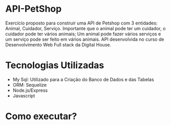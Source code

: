 # API-PetShop

Exercício proposto para construir uma API de Petshop com 3 entidades: Animal, Cuidador, Serviço. Importante que o animal pode ter um cuidador, 
o cuidador pode ter vários animais; Um animal pode fazer vários serviços e um serviço pode ser feito em vários animais. API desenvolvida no curso de 
Desenvolvimento Web Full stack da Digital House.

# Tecnologias Utilizadas

<ul>
  <li>My Sql: Utilizado para a Criação do Banco de Dados e das Tabelas</li>
  <li>ORM: Sequelize</li>
  <li>Node.js/Express</li>
  <li>Javascript</li>
 </ul>
 
 # Como executar?
